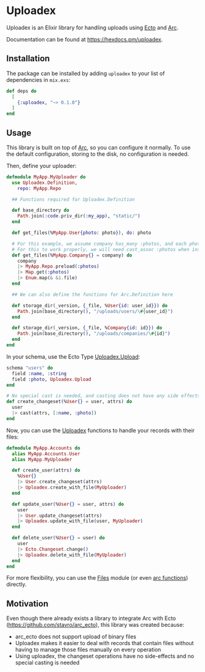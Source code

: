 # Uploadex

Uploadex is an Elixir library for handling uploads using [Ecto](https://github.com/elixir-ecto/ecto) and [Arc](https://github.com/stavro/arc).

Documentation can be found at https://hexdocs.pm/uploadex.

## Installation

The package can be installed by adding `uploadex` to your list of dependencies in `mix.exs`:

```elixir
def deps do
  [
    {:uploadex, "~> 0.1.0"}
  ]
end
```

## Usage

This library is built on top of [Arc](https://github.com/stavro/arc), so you can configure it normally.
To use the default configuration, storing to the disk, no configuration is needed.

Then, define your uploader:

```elixir
defmodule MyApp.MyUploader do
  use Uploadex.Definition,
    repo: MyApp.Repo

  ## Functions required for Uploadex.Definition

  def base_directory do
    Path.join(:code.priv_dir(:my_app), "static/")
  end

  def get_files(%MyApp.User{photo: photo}), do: photo

  # For this example, we assume company has_many :photos, and each photo has a file field.
  # For this to work properly, we will need cast_assoc :photos when inserting/updating a company.
  def get_files(%MyApp.Company{} = company) do
    company
    |> MyApp.Repo.preload(:photos)
    |> Map.get(:photos)
    |> Enum.map(& &1.file)
  end

  ## We can also define the functions for Arc.Definition here

  def storage_dir(_version, {_file, %User{id: user_id}}) do
    Path.join(base_directory(), "/uploads/users/\#{user_id}")
  end

  def storage_dir(_version, {_file, %Company{id: id}}) do
    Path.join(base_directory(), "/uploads/companies/\#{id}")
  end
end
```

In your schema, use the Ecto Type [Uploadex.Upload](https://hexdocs.pm/uploadex/Uploadex.Upload.html):

```elixir
schema "users" do
  field :name, :string
  field :photo, Uploadex.Upload
end

# No special cast is needed, and casting does not have any side effects.
def create_changeset(%User{} = user, attrs) do
  user
  |> cast(attrs, [:name, :photo])
end
```

Now, you can use the [Uploadex](https://hexdocs.pm/uploadex/Uploadex.html) functions to handle your records with their files:

```elixir
defmodule MyApp.Accounts do
  alias MyApp.Accounts.User
  alias MyApp.MyUploader

  def create_user(attrs) do
    %User{}
    |> User.create_changeset(attrs)
    |> Uploadex.create_with_file(MyUploader)
  end

  def update_user(%User{} = user, attrs) do
    user
    |> User.update_changeset(attrs)
    |> Uploadex.update_with_file(user, MyUploader)
  end

  def delete_user(%User{} = user) do
    user
    |> Ecto.Changeset.change()
    |> Uploadex.delete_with_file(MyUploader)
  end
end
```

For more flexibility, you can use the [Files](https://hexdocs.pm/uploadex/Uploadex.Files.html#content) module (or even [arc functions](https://github.com/stavro/arc#basics)) directly.

## Motivation

Even though there already exists a library to integrate Arc with Ecto (https://github.com/stavro/arc_ecto), this library was created because:

* arc_ecto does not support upload of binary files
* Uploadex makes it easier to deal with records that contain files without having to manage those files manually on every operation
* Using uploadex, the changeset operations have no side-effects and no special casting is needed
